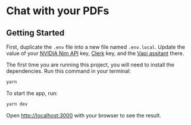 # Chat with your PDFs

## Getting Started

First, duplicate the `.env` file into a new file named `.env.local`. Update the value of your [NVIDIA Nim API](https://build.nvidia.com/explore/discover) key, [Clerk](https://clerk.com/docs/upgrade-guides/api-keys) key, and the [Vapi assitant](https://dashboard.vapi.ai/org/api-keys) there.

The first time you are running this project, you will need to install the dependencies. Run this command in your terminal:

```bash
yarn
```

To start the app, run:

```bash
yarn dev
```

Open [http://localhost:3000](http://localhost:3000) with your browser to see the result.
